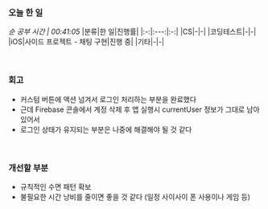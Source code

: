 ### 오늘 한 일
_순 공부 시간 | 00:41:05_
|분류|한 일|진행률|
|:-:|:---:|:-:|
|CS|-|-|
|코딩테스트|-|-|
|iOS|사이드 프로젝트 - 채팅 구현|진행 중|
|기타|-|-|

<br>

### 회고
- 커스텀 버튼에 액션 넘겨서 로그인 처리하는 부분을 완료했다
- 근데 Firebase 콘솔에서 계정 삭제 후 앱 실행시 currentUser 정보가 그대로 남아있어서
- 로그인 상태가 유지되는 부분은 나중에 해결해야 될 것 같다

<br>

### 개선할 부분
- 규칙적인 수면 패턴 확보
- 불필요한 시간 낭비를 줄이면 좋을 것 같다 (일정 사이사이 폰 사용이나 게임 등)
